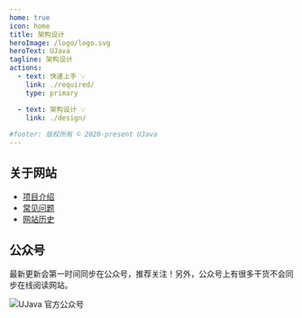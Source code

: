 ```yaml
---
home: true
icon: home
title: 架构设计
heroImage: /logo/logo.svg
heroText: UJava
tagline: 架构设计
actions:
  - text: 快速上手 💡
    link: ./required/
    type: primary

  - text: 架构设计 💡
    link: ./design/
    
#footer: 版权所有 © 2020-present UJava
---
```


## 关于网站

- [项目介绍](./home)
- [常见问题](./required/faq)
- [网站历史](./required/history)

## 公众号

最新更新会第一时间同步在公众号，推荐关注！另外，公众号上有很多干货不会同步在线阅读网站。

![UJava 官方公众号](https://ujava.cn/logo/gzh-wz.png)
